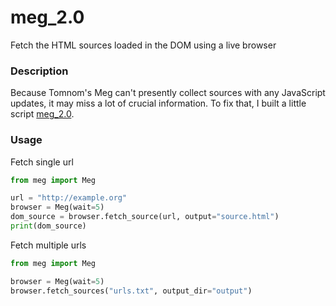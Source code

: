 # meg_2.0
Fetch the HTML sources loaded in the DOM using a live browser

### Description

Because Tomnom's Meg can't presently collect sources with any JavaScript updates, it may miss a lot of crucial information. To fix that, I built a little script [meg_2.0](https://github.com/basedygt/meg_2.0).

### Usage

Fetch single url

```python
from meg import Meg

url = "http://example.org"
browser = Meg(wait=5)
dom_source = browser.fetch_source(url, output="source.html")
print(dom_source)
```

Fetch multiple urls

```python
from meg import Meg

browser = Meg(wait=5)
browser.fetch_sources("urls.txt", output_dir="output")
```
